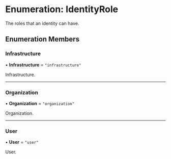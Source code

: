 # Enumeration: IdentityRole

The roles that an identity can have.

## Enumeration Members

### Infrastructure

• **Infrastructure** = ``"infrastructure"``

Infrastructure.

___

### Organization

• **Organization** = ``"organization"``

Organization.

___

### User

• **User** = ``"user"``

User.
